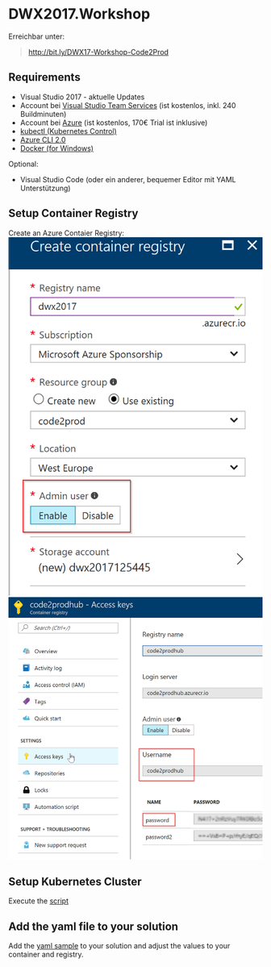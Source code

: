 # DWX2017.Workshop

Erreichbar unter: 
> http://bit.ly/DWX17-Workshop-Code2Prod

## Requirements

- Visual Studio 2017 - aktuelle Updates
- Account bei [Visual Studio Team Services](https://www.visualstudio.com/team-services/) (ist kostenlos, inkl. 240 Buildminuten)
- Account bei [Azure](https://azure.microsoft.com/de-de/free/) (ist kostenlos, 170€ Trial ist inklusive)
- [kubectl (Kubernetes Control)](https://kubernetes.io/docs/tasks/tools/install-kubectl/)
- [Azure CLI 2.0](https://docs.microsoft.com/de-de/cli/azure/install-azure-cli)
- [Docker (for Windows)](https://docs.docker.com/docker-for-windows/install/)

Optional:

- Visual Studio Code (oder ein anderer, bequemer Editor mit YAML Unterstützung)

## Setup Container Registry
Create an Azure Contaier Registry:
![IMG1](IMG_1_Registry.png)
![IMG2](IMG_2_Registry.png)


## Setup Kubernetes Cluster
Execute the [script](CreateCluster.ps1) 

## Add the yaml file to your solution
Add the [yaml sample](deploy.yaml) to your solution and adjust the values to your container and registry.
